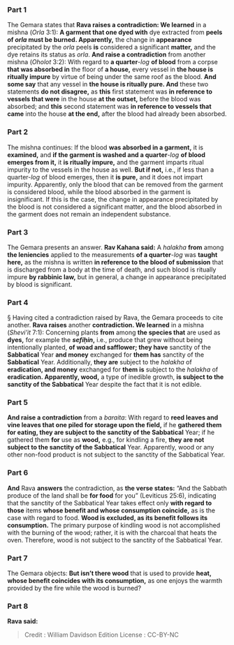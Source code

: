 
### Part 1
The Gemara states that <b>Rava raises a contradiction: We learned</b> in a mishna (<i>Orla</i> 3:1): <b>A garment that one dyed with</b> dye extracted from <b>peels of <i>orla</i> must be burned. Apparently,</b> the change in <b>appearance</b> precipitated by the <i>orla</i> peels <b>is</b> considered a significant <b>matter,</b> and the dye retains its status as <i>orla</i>. <b>And raise a contradiction</b> from another mishna (<i>Oholot</i> 3:2): With regard to <b>a quarter</b>-<i>log</i> <b>of blood</b> from a corpse <b>that was absorbed in</b> the floor of <b>a house,</b> every vessel in <b>the house is ritually impure</b> by virtue of being under the same roof as the blood. <b>And some say</b> that any vessel in <b>the house is ritually pure. And</b> these two statements <b>do not disagree,</b> as <b>this</b> first statement was <b>in reference to vessels that were</b> in the house <b>at the outset,</b> before the blood was absorbed; and <b>this</b> second statement was <b>in reference to vessels that came</b> into the house <b>at the end,</b> after the blood had already been absorbed.

### Part 2
The mishna continues: If the blood <b>was absorbed in a garment,</b> it is <b>examined,</b> and <b>if the garment is washed and a quarter</b>-<i>log</i> <b>of blood emerges from it,</b> it <b>is ritually impure,</b> and the garment imparts ritual impurity to the vessels in the house as well. <b>But if not,</b> i.e., if less than a quarter-<i>log</i> of blood emerges, then it <b>is pure,</b> and it does not impart impurity. Apparently, only the blood that can be removed from the garment is considered blood, while the blood absorbed in the garment is insignificant. If this is the case, the change in appearance precipitated by the blood is not considered a significant matter, and the blood absorbed in the garment does not remain an independent substance.

### Part 3
The Gemara presents an answer. <b>Rav Kahana said:</b> A <i>halakha</i> <b>from</b> among <b>the leniencies</b> applied to the measurements <b>of a quarter</b>-<i>log</i> was <b>taught here,</b> as the mishna is written <b>in reference to the blood of submission</b> that is discharged from a body at the time of death, and such blood is ritually impure <b>by rabbinic law,</b> but in general, a change in appearance precipitated by blood is significant.

### Part 4
§ Having cited a contradiction raised by Rava, the Gemara proceeds to cite another. <b>Rava raises</b> another <b>contradiction. We learned</b> in a mishna (<i>Shevi’it</i> 7:1): Concerning plants <b>from</b> among <b>the species that</b> are used as <b>dyes,</b> for example the <b><i>sefiḥin</i>,</b> i.e., produce that grew without being intentionally planted, <b>of woad and safflower; they have</b> sanctity of the <b>Sabbatical</b> Year <b>and money</b> exchanged for <b>them has</b> sanctity of the <b>Sabbatical</b> Year. Additionally, <b>they are</b> subject to the <i>halakha</i> of <b>eradication, and money</b> exchanged for <b>them is</b> subject to the <i>halakha</i> of <b>eradication. Apparently, wood,</b> a type of inedible growth, <b>is subject to the sanctity of the Sabbatical</b> Year despite the fact that it is not edible.

### Part 5
<b>And raise a contradiction</b> from a <i>baraita</i>: With regard to <b>reed leaves and vine leaves that one piled for storage upon the field,</b> if he <b>gathered them for eating, they are subject to the sanctity of the Sabbatical</b> Year; if he gathered them <b>for</b> use as <b>wood,</b> e.g., for kindling a fire, <b>they are not subject to the sanctity of the Sabbatical</b> Year. Apparently, wood or any other non-food product is not subject to the sanctity of the Sabbatical Year.

### Part 6
<b>And</b> Rava <b>answers</b> the contradiction, as <b>the verse states:</b> “And the Sabbath produce of the land shall be <b>for food</b> for you” (Leviticus 25:6), indicating that the sanctity of the Sabbatical Year takes effect only <b>with regard to those</b> items <b>whose benefit and whose consumption coincide,</b> as is the case with regard to food. <b>Wood is excluded, as its benefit follows its consumption.</b> The primary purpose of kindling wood is not accomplished with the burning of the wood; rather, it is with the charcoal that heats the oven. Therefore, wood is not subject to the sanctity of the Sabbatical Year.

### Part 7
The Gemara objects: <b>But isn’t there wood</b> that is used to provide <b>heat, whose benefit coincides with its consumption,</b> as one enjoys the warmth provided by the fire while the wood is burned?

### Part 8
<b>Rava said:</b>

>Credit : William Davidson Edition
>License : CC-BY-NC